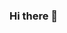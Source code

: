 ### Hi there 👋

<!--

- 🔭 I’m currently working in Java

![](https://komarev.com/ghpvc/?username=luatpt&color=green)
[! [Top Langs] (https://github-readme-stats.vercel.app/api/top-langs/ ? Username = luatpt )] (https://github.com/anuraghazra/github-readme-stats)
-->
